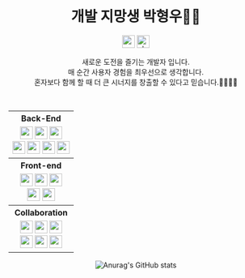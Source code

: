 <div align="center">
  <h1>개발 지망생 박형우🙋‍♂️</h1>

<a href="mailto:phw9278@gmail.com"><img alt="gmail-link" height="25" src="https://img.shields.io/badge/Gmail-d14836?style=flat-square&logo=Gmail&&logoColor=white"/></a>
<a href="https://velog.io/@phw9278"><img alt="vlog-link" height="25" src="https://img.shields.io/badge/Tech blog-20C997?style=flat-square&logo=Velog&&logoColor=white"/></a>

새로운 도전을 즐기는 개발자 입니다.\
매 순간 사용자 경험을 최우선으로 생각합니다.\
혼자보다 함께 할 때 더 큰 시너지를 창출할 수 있다고 믿습니다.👨‍👩‍👧‍👦

<br/>

<table align="center">                       <!-- 기술스텍 테이블 -->

<!--백엔드-->
<tr>
  <th>Back-End</th>
</tr>
<tr>
  <td align="center">
    <img src="https://img.shields.io/badge/Java-f3b348?style=flat-square&logo=&logoColor=white" height=25px />
    <img src="https://img.shields.io/badge/SpringBoot-6DB33F?style=flat-square&logo=SpringBoot&logoColor=white" height=25px />
    <img src="https://img.shields.io/badge/Spring Security-6DB33F?style=flat-square&logo=Spring Security&logoColor=white" height=25px />
    <br/>
    <img src="https://img.shields.io/badge/JWT-97979A?style=flat-square&logo=&logoColor=white" height=25px />
    <img src="https://img.shields.io/badge/Amazon EC2-FF9900?style=flat-square&logo=Amazon EC2&logoColor=white" height=25px />
    <img src="https://img.shields.io/badge/Python-14354C?style=for-the-badge&logo=python&logoColor=white" height=25px />
    <img src="https://img.shields.io/badge/mysql-%2300f.svg?style=for-the-badge&logo=mysql&logoColor=white" height=25px /> 
  </td>
</tr>

<!--프론트엔드-->
<tr>       
  <th>Front-end</th>
</tr>
  <tr>
    <td align="center">
     <img src="https://img.shields.io/badge/JavaScript-F7DF1E?style=flat-square&logo=JavaScript&logoColor=white" height=25px />
     <img src="https://img.shields.io/badge/TypeScript-3178C6?style=flat-square&logo=TypeScript&logoColor=white" height=25px />
     <img src="https://img.shields.io/badge/React-61DAFB?style=flat-square&logo=React&logoColor=white" height=25px />
     <br/>
     <img src="https://img.shields.io/badge/HTML-E34F26?style=flat-square&logo=HTML5&logoColor=white" height=25px />
     <img src="https://img.shields.io/badge/CSS3-1572B6?style=flat-square&logo=CSS3&logoColor=white" height=25px />
  </td>
</tr>

<!--협업-->  
<tr>
  <th>Collaboration</th>
</tr>
  <tr>
   <td align="center">
     <img src="https://img.shields.io/badge/GitHub-181717?style=flat-square&logo=GitHub&logoColor=white" height=25px />
     <img src="https://img.shields.io/badge/Postman-FF6C37?style=flat-square&logo=Postman&logoColor=white" height=25px />
     <img src="https://img.shields.io/badge/Discord-5865F2?style=flat-square&logo=Discord&logoColor=white" height=25px />
     <br/>
     <img src="https://img.shields.io/badge/Notion-000000?style=flat-square&logo=Notion&logoColor=white" height=25px />
     <img src="https://img.shields.io/badge/Git-F05032?style=flat-square&logo=Git&logoColor=white" height=25px />
     <img src="https://img.shields.io/badge/VSCode-007ACC?style=flat-square&logo=Visual Studio Code&logoColor=white" height=25px />
    </td>
  </tr>
</table>


![Anurag's GitHub stats](https://github-readme-stats.vercel.app/api?username=Chixol&show_icons=true&theme=transparent)
